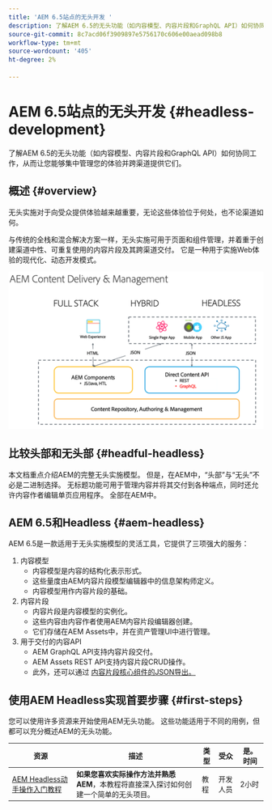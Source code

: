 ```yaml
---
title: 'AEM 6.5站点的无头开发 '
description: 了解AEM 6.5的无头功能（如内容模型、内容片段和GraphQL API）如何协同工作，从而让您能够集中管理您的体验并跨渠道提供它们。
source-git-commit: 8c7acd06f3909897e5756170c606e00aead098b8
workflow-type: tm+mt
source-wordcount: '405'
ht-degree: 2%

---
```



# AEM 6.5站点的无头开发 {#headless-development}

了解AEM 6.5的无头功能（如内容模型、内容片段和GraphQL API）如何协同工作，从而让您能够集中管理您的体验并跨渠道提供它们。

## 概述 {#overview}

无头实施对于向受众提供体验越来越重要，无论这些体验位于何处，也不论渠道如何。

与传统的全栈和混合解决方案一样，无头实施可用于页面和组件管理，并着重于创建渠道中性、可重复使用的内容片段及其跨渠道交付。 它是一种用于实施Web体验的现代化、动态开发模式。

![AEM实施模型](assets/aem-implementation-models.png)

## 比较头部和无头部 {#headful-headless}

本文档重点介绍AEM的完整无头实施模型。 但是，在AEM中，“头部”与“无头”不必是二进制选择。 无标题功能可用于管理内容并将其交付到各种端点，同时还允许内容作者编辑单页应用程序。 全部在AEM中。

<!--
>[!TIP]
>
>See the document [Headful and Headless in AEM](/help/implementing/developing/headful-headless.md) for more information.
-->

## AEM 6.5和Headless {#aem-headless}

AEM 6.5是一款适用于无头实施模型的灵活工具，它提供了三项强大的服务：

1. 内容模型
   * 内容模型是内容的结构化表示形式。
   * 这些量度由AEM内容片段模型编辑器中的信息架构师定义。
   * 内容模型用作内容片段的基础。
1. 内容片段
   * 内容片段是内容模型的实例化。
   * 这些内容由内容作者使用AEM内容片段编辑器创建。
   * 它们存储在AEM Assets中，并在资产管理UI中进行管理。
1. 用于交付的内容API
   * AEM GraphQL API支持内容片段交付。
   * AEM Assets REST API支持内容片段CRUD操作。
   * 此外，还可以通过 [内容片段核心组件的JSON导出。](https://experienceleague.adobe.com/docs/experience-manager-core-components/using/components/content-fragment-component.html)

## 使用AEM Headless实现首要步骤 {#first-steps}

您可以使用许多资源来开始使用AEM无头功能。 这些功能适用于不同的用例，但都可以充分概述AEM的无头功能。

| 资源 | 描述 | 类型 | 受众 | 是。 时间 |
|---|---|---|---|---|
| [AEM Headless动手操作入门教程](https://experienceleague.adobe.com/docs/experience-manager-learn/getting-started-with-aem-headless/graphql/multi-step/overview.html) | **如果您喜欢实际操作方法并熟悉AEM**，本教程将直接深入探讨如何创建一个简单的无头项目。 | 教程 | 开发人员 | 2小时 |

<!--
|Resource|Description|Type|Audience|Est. Time|
|---|---|---|---|---|
|[Headless Developer Journey](/help/journey-headless/developer/overview.md)|**For users new to AEM and headless** technologies, start here for a comprehensive introduction to AEM and its headless features from the theory of headless through going live with your first headless project.|Guide|Developers **new to AEM and headless**|1 hour|
|[Headless Getting Started Guide](/help/implementing/developing/headless/getting-started/introduction.md)|**For experienced AEM users** who need a short summary of the key AEM headless features, check out this quick start overview.|Quick Start|Developers, Administrators **with AEM experience**|20 minutes|
|[Getting Started with AEM Headless hands-on tutorial](https://experienceleague.adobe.com/docs/experience-manager-learn/getting-started-with-aem-headless/graphql/multi-step/overview.html)|**If you prefer a hands-on approach and are familiar with AEM**, this tutorial dives directly into creating a simple headless project.|Tutorial|Developers|2 hours|
-->

